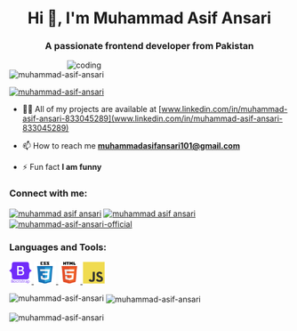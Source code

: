 <h1 align="center">Hi 👋, I'm Muhammad Asif Ansari</h1>
<h3 align="center">A passionate frontend developer from Pakistan</h3>
<img align="right" alt="coding"width="400"src="https://www.google.com/url?sa=i&url=https%3A%2F%2Fgithub.com%2Frudrabarad%2FGifs&psig=AOvVaw0lJO4UQjVHtFysswPg1l3v&ust=1729278698104000&source=images&cd=vfe&opi=89978449&ved=0CBMQjRxqFwoTCLCnh9KPlokDFQAAAAAdAAAAABAm">
<p align="left"> <img src="https://komarev.com/ghpvc/?username=muhammad-asif-ansari&label=Profile%20views&color=0e75b6&style=flat" alt="muhammad-asif-ansari" /> </p>

<p align="left"> <a href="https://github.com/ryo-ma/github-profile-trophy"><img src="https://github-profile-trophy.vercel.app/?username=muhammad-asif-ansari" alt="muhammad-asif-ansari" /></a> </p>

- 👨‍💻 All of my projects are available at [www.linkedin.com/in/muhammad-asif-ansari-833045289](www.linkedin.com/in/muhammad-asif-ansari-833045289)

- 📫 How to reach me **muhammadasifansari101@gmail.com**

- ⚡ Fun fact **I am funny**

<h3 align="left">Connect with me:</h3>
<p align="left">
<a href="https://linkedin.com/in/muhammad asif ansari" target="blank"><img align="center" src="https://raw.githubusercontent.com/rahuldkjain/github-profile-readme-generator/master/src/images/icons/Social/linked-in-alt.svg" alt="muhammad asif ansari" height="30" width="40" /></a>
<a href="https://fb.com/muhammad asif ansari" target="blank"><img align="center" src="https://raw.githubusercontent.com/rahuldkjain/github-profile-readme-generator/master/src/images/icons/Social/facebook.svg" alt="muhammad asif ansari" height="30" width="40" /></a>
<a href="https://instagram.com/muhammad-asif-ansari-official" target="blank"><img align="center" src="https://raw.githubusercontent.com/rahuldkjain/github-profile-readme-generator/master/src/images/icons/Social/instagram.svg" alt="muhammad-asif-ansari-official" height="30" width="40" /></a>
</p>

<h3 align="left">Languages and Tools:</h3>
<p align="left"> <a href="https://getbootstrap.com" target="_blank" rel="noreferrer"> <img src="https://raw.githubusercontent.com/devicons/devicon/master/icons/bootstrap/bootstrap-plain-wordmark.svg" alt="bootstrap" width="40" height="40"/> </a> <a href="https://www.w3schools.com/css/" target="_blank" rel="noreferrer"> <img src="https://raw.githubusercontent.com/devicons/devicon/master/icons/css3/css3-original-wordmark.svg" alt="css3" width="40" height="40"/> </a> <a href="https://www.w3.org/html/" target="_blank" rel="noreferrer"> <img src="https://raw.githubusercontent.com/devicons/devicon/master/icons/html5/html5-original-wordmark.svg" alt="html5" width="40" height="40"/> </a> <a href="https://developer.mozilla.org/en-US/docs/Web/JavaScript" target="_blank" rel="noreferrer"> <img src="https://raw.githubusercontent.com/devicons/devicon/master/icons/javascript/javascript-original.svg" alt="javascript" width="40" height="40"/> </a> </p>

<p><img align="left" src="https://github-readme-stats.vercel.app/api/top-langs?username=muhammad-asif-ansari&show_icons=true&locale=en&layout=compact" alt="muhammad-asif-ansari" /></p>

<p>&nbsp;<img align="center" src="https://github-readme-stats.vercel.app/api?username=muhammad-asif-ansari&show_icons=true&locale=en" alt="muhammad-asif-ansari" /></p>

<p><img align="center" src="https://github-readme-streak-stats.herokuapp.com/?user=muhammad-asif-ansari&" alt="muhammad-asif-ansari" /></p>
